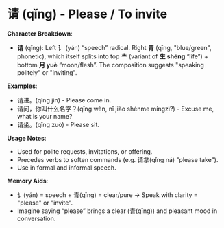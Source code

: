 # **请 (qǐng) - Please / To invite**

**Character Breakdown**:  
- **请** (qǐng): Left **讠** (yán) “speech” radical. Right **青** (qīng, "blue/green", phonetic), which itself splits into top **龶** (variant of **生 shēng** “life”) + bottom **月 yuè** “moon/flesh”. The composition suggests "speaking politely" or "inviting".


**Examples**:  
- 请进。(qǐng jìn) - Please come in.  
- 请问，你叫什么名字？(qǐng wèn, nǐ jiào shénme míngzì?) - Excuse me, what is your name?  
- 请坐。(qǐng zuò) - Please sit.

**Usage Notes**:  
- Used for polite requests, invitations, or offering.  
- Precedes verbs to soften commands (e.g. 请拿(qǐng ná) "please take").  
- Use in formal and informal speech.

**Memory Aids**:  
- 讠(yán) = speech + 青(qīng) = clear/pure → Speak with clarity = "please" or "invite".  
- Imagine saying “please” brings a clear (青(qīng)) and pleasant mood in conversation.
